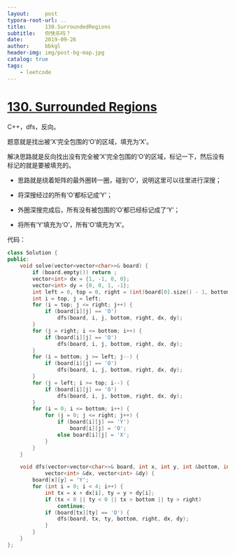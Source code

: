 ```yaml
---
layout:     post
typora-root-url: ..
title:      130.SurroundedRegions
subtitle:   你快乐吗？
date:       2019-09-26
author:     bbkgl
header-img: img/post-bg-map.jpg
catalog: true
tags:
    - leetcode
---
```


# [130. Surrounded Regions](https://leetcode-cn.com/problems/surrounded-regions/)

C++，dfs，反向。

题意就是找出被‘X’完全包围的‘O’的区域，填充为‘X’。

解决思路就是反向找出没有完全被‘X’完全包围的‘O’的区域，标记一下，然后没有标记的就是要被填充的。

- 思路就是绕着矩阵的最外圈转一圈，碰到‘O’，说明这里可以往里进行深搜；

- 将深搜经过的所有‘O’都标记成‘Y’；
- 外圈深搜完成后，所有没有被包围的‘O’都已经标记成了‘Y’；
- 将所有‘Y’填充为‘O’，所有‘O’填充为‘X’。

代码：

```cpp
class Solution {
public:
    void solve(vector<vector<char>>& board) {
        if (board.empty()) return ;
        vector<int> dx = {1, -1, 0, 0};
        vector<int> dy = {0, 0, 1, -1};
        int left = 0, top = 0, right = (int)board[0].size() - 1, bottom = (int)board.size() - 1;
        int i = top, j = left;
        for (i = top; j <= right; j++) {
            if (board[i][j] == 'O') 
                dfs(board, i, j, bottom, right, dx, dy);
        }
        for (j = right; i <= bottom; i++) {
            if (board[i][j] == 'O') 
                dfs(board, i, j, bottom, right, dx, dy);
        }
        for (i = bottom; j >= left; j--) {
            if (board[i][j] == 'O') 
                dfs(board, i, j, bottom, right, dx, dy);
        }
        for (j = left; i >= top; i--) {
            if (board[i][j] == 'O') 
                dfs(board, i, j, bottom, right, dx, dy);
        }
        for (i = 0; i <= bottom; i++) {
            for (j = 0; j <= right; j++) {
                if (board[i][j] == 'Y')
                    board[i][j] = 'O';
                else board[i][j] = 'X';
            }
        }
    }

    void dfs(vector<vector<char>>& board, int x, int y, int &bottom, int &right, 
            vector<int> &dx, vector<int> &dy) {
        board[x][y] = 'Y';
        for (int i = 0; i < 4; i++) {
            int tx = x + dx[i], ty = y + dy[i];
            if (tx < 0 || ty < 0 || tx > bottom || ty > right) 
                continue;
            if (board[tx][ty] == 'O') {
                dfs(board, tx, ty, bottom, right, dx, dy);
            }     
        }
    }
};
```










